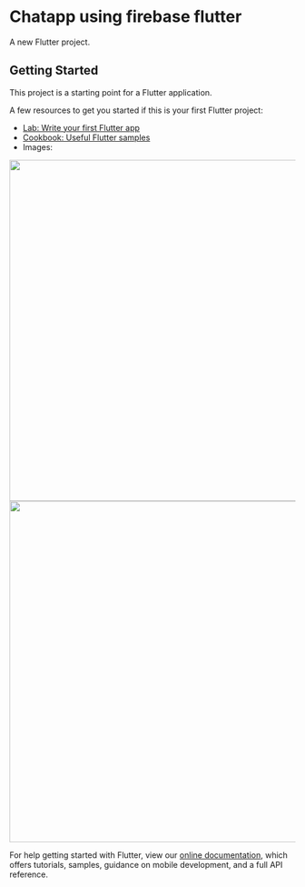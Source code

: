 # Chatapp using firebase flutter

A new Flutter project.

## Getting Started

This project is a starting point for a Flutter application.

A few resources to get you started if this is your first Flutter project:


- [Lab: Write your first Flutter app](https://flutter.dev/docs/get-started/codelab)
- [Cookbook: Useful Flutter samples](https://flutter.dev/docs/cookbook)
- Images:
<img src="https://user-images.githubusercontent.com/83325614/148002211-34c781e0-435e-4f40-a450-ab30742f4bbb.png"   height="600">
<img src="https://user-images.githubusercontent.com/83325614/148002217-1a756bf0-1427-4851-85fc-140aa6c36e5b.png"  height="600">


For help getting started with Flutter, view our
[online documentation](https://flutter.dev/docs), which offers tutorials,
samples, guidance on mobile development, and a full API reference.
